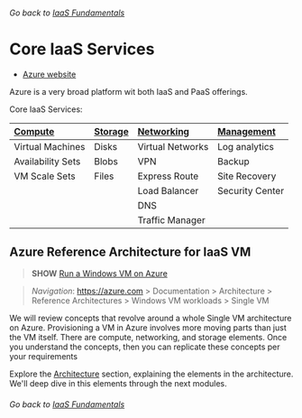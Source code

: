 ###### Go back to [IaaS Fundamentals](iaas-fundamentals.md#resources)

# Core IaaS Services

* [Azure website](https://azure.microsoft.com/en-us/)

Azure is a very broad platform wit both IaaS and PaaS offerings.

Core IaaS Services:

| [Compute](https://docs.microsoft.com/en-us/azure/#pivot=products&panel=Compute) | [Storage](https://docs.microsoft.com/en-us/azure/#pivot=products&panel=storage) | [Networking](https://docs.microsoft.com/en-us/azure/#pivot=products&panel=network) | [Management](https://docs.microsoft.com/en-us/azure/#pivot=products&panel=mgmt) |
|:-----------------|:--------|:----------------|:----------------|
| Virtual Machines  | Disks    | Virtual Networks | Log analytics   |
| Availability Sets | Blobs    | VPN              | Backup          |
| VM Scale Sets     | Files    | Express Route    | Site Recovery   |
|                   |          | Load Balancer    | Security Center |
|                   |          | DNS              |                 |
|                   |          | Traffic Manager  |                 |



## Azure Reference Architecture for IaaS VM

> **SHOW** [Run a Windows VM on Azure](https://docs.microsoft.com/en-us/azure/architecture/reference-architectures/virtual-machines-windows/single-vm) 

> *Navigation*: https://azure.com > Documentation > Architecture > Reference Architectures > Windows VM workloads > Single VM

We will review concepts that revolve around a whole Single VM architecture on Azure.
Provisioning a VM in Azure involves more moving parts than just the VM itself. There are compute, networking, and storage elements.
Once you understand the concepts, then you can replicate these concepts per your requirements

Explore the [Architecture](https://docs.microsoft.com/en-us/azure/architecture/reference-architectures/virtual-machines-windows/single-vm#architecture) section, explaining the elements in the architecture. We'll deep dive in this elements through the next modules.


###### Go back to [IaaS Fundamentals](iaas-fundamentals.md#resources)